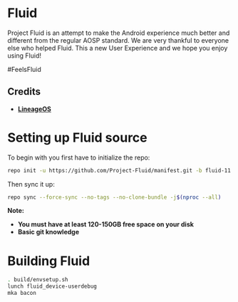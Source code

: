 Fluid
===========
Project Fluid is an attempt to make the Android experience much better and different from the regular AOSP standard.
We are very thankful to everyone else who helped Fluid. This a new User Experience and we hope you enjoy using Fluid!

#FeelsFluid 

Credits
-------
* [**LineageOS**](https://github.com/LineageOS)

# Setting up Fluid source

To begin with you first have to initialize the repo:

```bash
repo init -u https://github.com/Project-Fluid/manifest.git -b fluid-11
```

Then sync it up:

```bash
repo sync --force-sync --no-tags --no-clone-bundle -j$(nproc --all)
```

<b>Note: 
- You must have at least 120-150GB free space on your disk 
- Basic git knowledge</b>

Building Fluid
==================

```bash
. build/envsetup.sh
lunch fluid_device-userdebug
mka bacon
```
